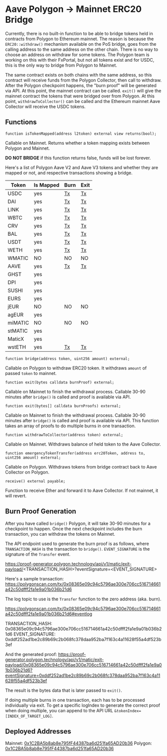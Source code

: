 # Aave Polygon -> Mainnet ERC20 Bridge

Currently, there is no built-in function to be able to bridge tokens held in contracts from Polygon to Ethereum mainnet. The reason is because the `ERC20::withdraw()` mechanism available on the PoS bridge, goes from the calling address to the same address on the other chain. There is no way to choose an address on withdraw for some tokens. The Polygon team is working on this with their FxPortal, but not all tokens exist and for USDC, this is the only way to bridge from Polygon to Mainnet.

The same contract exists on both chains with the same address, so this contract will receive funds from the Polygon Collector, then call to withdraw. After the Polygon checkpoint happens, the "burn proof" will be generated via API. At this point, the mainnet contract can be called. `exit()` will give the mainnet contract the tokens that were bridged over from Polygon. At this point, `withdrawToCollector()` can be called and the Ethereum mainnet Aave Collector will receive the USDC tokens.

## Functions

`function isTokenMapped(address l2token) external view returns(bool);`

Callable on Mainnet. Returns whether a token mapping exists between Polygon and Mainnet.

**DO NOT BRIDGE** if this function returns false, funds will be lost forever.

Here's a list of Polygon Aave V2 and Aave V3 tokens and whether they are mapped or not, and respective transactions showing a bridge.

| Token | Is Mapped | Burn | Exit |
| --- | --- | --- | --- |
| USDC | yes | [Tx](https://polygonscan.com/tx/0xd670439927d5b067b742e79a2c2f8ac375f38ac0fe77b77bfcdd5a4d7b60f8b7) | [Tx](https://etherscan.io/tx/0x5b410b2d35acefe23785fca64242521503720c89540cba7580a96c7d48de65ff) |
| DAI | yes | [Tx](https://polygonscan.com/tx/0x3827bda3f18f117b1b216b2152465708a6e72dfb8bbb2f91c0dcf7a19f817fcc) | [Tx](https://etherscan.io/tx/0x5b410b2d35acefe23785fca64242521503720c89540cba7580a96c7d48de65ff) |
| LINK | yes | [Tx](https://polygonscan.com/tx/0x5cbe8749bb496627ab6f53c3ef7f8b451c2f9a3e7933c0231f09d70696615e20) | [Tx](https://etherscan.io/tx/0x5b410b2d35acefe23785fca64242521503720c89540cba7580a96c7d48de65ff) |
| WBTC | yes | [Tx](https://polygonscan.com/tx/0xd95ba8488fb67146b7a5946977db3c74433928c0cf1ef08802e46b40cd8a53d6) | [Tx](https://etherscan.io/tx/0x5b410b2d35acefe23785fca64242521503720c89540cba7580a96c7d48de65ff) |
| CRV | yes | [Tx](https://polygonscan.com/tx/0x144f5532d1bf88bbdbd914c9d79caaf7e3861aefb0412db69fd46136a4232246) | [Tx](https://etherscan.io/tx/0x5b410b2d35acefe23785fca64242521503720c89540cba7580a96c7d48de65ff) |
| BAL | yes | [Tx](https://polygonscan.com/tx/0xafa75edc210566b4d9e3b0986c433f77531eae8a3fb51d4b4e27bf0b241782bb) | [Tx](https://etherscan.io/tx/0x5b410b2d35acefe23785fca64242521503720c89540cba7580a96c7d48de65ff) |
| USDT | yes | [Tx](https://polygonscan.com/tx/0xfd091ad2753435126d09c88168234a0c8d536ebc1c942359f02081f8a9d595a2) | [Tx](https://etherscan.io/tx/0x5b410b2d35acefe23785fca64242521503720c89540cba7580a96c7d48de65ff) | [Tx](https://polygonscan.com/tx/0x5b410b2d35acefe23785fca64242521503720c89540cba7580a96c7d48de65ff) |
| WETH | yes | [Tx](https://polygonscan.com/tx/0x813c4821f5da822a0f60db31070ca025f57ff81953f42f95270a77bc941b266d) | [Tx](https://etherscan.io/tx/0x5b410b2d35acefe23785fca64242521503720c89540cba7580a96c7d48de65ff) |
| WMATIC | NO | NO | NO |
| AAVE | yes | [Tx](https://polygonscan.com/tx/0x338f0b763cd4f4080cb0f54a8b76172cd750a21d3f2960ef6e19960a0e9c7df2) | [Tx](https://etherscan.io/tx/0x5b410b2d35acefe23785fca64242521503720c89540cba7580a96c7d48de65ff) |
| GHST | yes | | |
| DPI | yes | | |
| SUSHI | yes | | |
| EURS | yes | | |
| jEUR | NO | NO | NO |
| agEUR | yes | | |
| miMATIC | NO | NO | NO |
| stMATIC | yes | | |
| MaticX  | yes | | |
| wstETH  | yes | [Tx](https://polygonscan.com/tx/0x30a6f403211fea0edcd2fcd89e505eb0bd6b584a375482e80beec21537a20291) | [Tx](https://etherscan.io/tx/0xa521582be2bb589055827d1556acc4255dad981286ec01942a991b0d31edceaa) |

`function bridge(address token, uint256 amount) external;`

Callable on Polygon to withdraw ERC20 token. It withdraws `amount` of passed `token` to mainnet.

`function exit(bytes calldata burnProof) external;`

Callable on Mainnet to finish the withdrawal process. Callable 30-90 minutes after `bridge()` is called and proof is available via API.

`function exit(bytes[] calldata burnProofs) external;`

Callable on Mainnet to finish the withdrawal process. Callable 30-90 minutes after `bridge()` is called and proof is available via API.
This function takes an array of proofs to do multiple burns in one transaction.

`function withdrawToCollector(address token) external;`

Callable on Mainnet. Withdraws balance of held token to the Aave Collector.

`function emergencyTokenTransfer(address erc20Token, address to, uint256 amount) external;`

Callable on Polygon. Withdraws tokens from bridge contract back to Aave Collector on Polygon.

`receive() external payable;`

Function to receive Ether and forward it to Aave Collector. If not mainnet, it will revert.

## Burn Proof Generation

After you have called `bridge()` Polygon, it will take 30-90 minutes for a checkpoint to happen. Once the next checkpoint includes the burn transaction, you can withdraw the tokens on Mainnet.

The API endpoint used to generate the burn proof is as follows, where `TRANSACTION_HASH` is the transaction to `bridge()`. `EVENT_SIGNATURE` is the signature of the `Transfer` event.

https://proof-generator.polygon.technology/api/v1/matic/exit-payload/<TRANSACTION_HASH>?eventSignature=<EVENT_SIGNATURE>

Here's a sample transaction: https://polygonscan.com/tx/0x08365e09c94c5796ae300e706cc516714661a42c50dfff2fa1e9a01b036b21d6

The log topic to use is the `Transfer` function to the zero address (aka. burn).

https://polygonscan.com/tx/0x08365e09c94c5796ae300e706cc516714661a42c50dfff2fa1e9a01b036b21d6#eventlog

TRANSACTION_HASH: 0x08365e09c94c5796ae300e706cc516714661a42c50dfff2fa1e9a01b036b21d6
EVENT_SIGNATURE: 0xddf252ad1be2c89b69c2b068fc378daa952ba7f163c4a11628f55a4df523b3ef

And the generated proof: https://proof-generator.polygon.technology/api/v1/matic/exit-payload/0x08365e09c94c5796ae300e706cc516714661a42c50dfff2fa1e9a01b036b21d6?eventSignature=0xddf252ad1be2c89b69c2b068fc378daa952ba7f163c4a11628f55a4df523b3ef

The result is the bytes data that is later passed to `exit()`.

If doing multiple burns in one transaction, each has to be processed individually via exit. To get a specific logIndex to generate the correct proof when doing multiple, you can append to the API URL `&tokenIndex=[INDEX_OF_TARGET_LOG]`.

## Deployed Addresses

Mainnet: [0x1C2BA5b8ab8e795fF44387ba6d251fa65AD20b36](https://etherscan.io/address/0x1C2BA5b8ab8e795fF44387ba6d251fa65AD20b36)
Polygon: [0x1C2BA5b8ab8e795fF44387ba6d251fa65AD20b36](https://polygonscan.com/address/0x1C2BA5b8ab8e795fF44387ba6d251fa65AD20b36)
